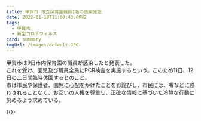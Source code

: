 ```yaml
---
title: 甲賀市 市立保育園職員1名の感染確認
date: 2022-01-10T11:00:43.698Z
tags:
  - 甲賀市
  - 新型コロナウィルス
card: summary
imgUrl: /images/default.JPG
---
```

甲賀市は9日市内保育園の職員が感染したと発表した。  
これを受け、園児及び職員全員にPCR検査を実施するという。このため11日、12日の二日間臨時休園するとのこと。  
市は市民や保護者、園児に心配をかけたことをお詫びし、市民には、噂などに惑わされることなく、お互いの人権を尊重し、正確な情報に基づいた冷静な行動に努めるよう求めている。

{{<covmes>}}